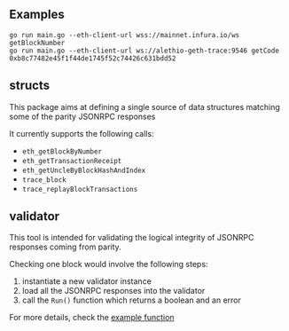 ## Examples

```
go run main.go --eth-client-url wss://mainnet.infura.io/ws getBlockNumber
go run main.go --eth-client-url ws://alethio-geth-trace:9546 getCode 0xb8c77482e45f1f44de1745f52c74426c631bdd52
```


## structs
This package aims at defining a single source of data structures matching some of the parity JSONRPC responses

It currently supports the following calls: 
- `eth_getBlockByNumber`
- `eth_getTransactionReceipt`
- `eth_getUncleByBlockHashAndIndex`
- `trace_block`
- `trace_replayBlockTransactions`

## validator
This tool is intended for validating the logical integrity of JSONRPC responses coming from parity.

Checking one block would involve the following steps:
1. instantiate a new validator instance
2. load all the JSONRPC responses into the validator
3. call the `Run()` function which returns a boolean and an error

For more details, check the [example function](/validator/validator_test.go)
